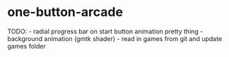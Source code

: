 # one-button-arcade

TODO:
	- radial progress bar on start button animation pretty thing
	- background animation (gmtk shader)
	- read in games from git and update games folder
